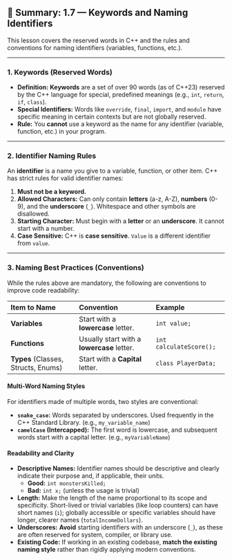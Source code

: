 ## 📄 Summary: 1.7 — Keywords and Naming Identifiers

This lesson covers the reserved words in C++ and the rules and conventions for naming identifiers (variables, functions, etc.).

---

### 1. Keywords (Reserved Words)

* **Definition:** **Keywords** are a set of over 90 words (as of C++23) reserved by the C++ language for special, predefined meanings (e.g., `int`, `return`, `if`, `class`).
* **Special Identifiers:** Words like `override`, `final`, `import`, and `module` have specific meaning in certain contexts but are not globally reserved.
* **Rule:** You **cannot** use a keyword as the name for any identifier (variable, function, etc.) in your program.

---

### 2. Identifier Naming Rules

An **identifier** is a name you give to a variable, function, or other item. C++ has strict rules for valid identifier names:

1.  **Must not be a keyword.**
2.  **Allowed Characters:** Can only contain **letters** (a-z, A-Z), **numbers** (0-9), and the **underscore** (`_`). Whitespace and other symbols are disallowed.
3.  **Starting Character:** Must begin with a **letter** or an **underscore**. It cannot start with a number.
4.  **Case Sensitive:** C++ is **case sensitive**. `Value` is a different identifier from `value`.

---

### 3. Naming Best Practices (Conventions)

While the rules above are mandatory, the following are conventions to improve code readability:

| Item to Name | Convention | Example |
| :--- | :--- | :--- |
| **Variables** | Start with a **lowercase** letter. | `int value;` |
| **Functions** | Usually start with a **lowercase** letter. | `int calculateScore();` |
| **Types** (Classes, Structs, Enums) | Start with a **Capital** letter. | `class PlayerData;` |

#### Multi-Word Naming Styles

For identifiers made of multiple words, two styles are conventional:

* **`snake_case`:** Words separated by underscores. Used frequently in the C++ Standard Library. (e.g., `my_variable_name`)
* **`camelCase` (Intercapped):** The first word is lowercase, and subsequent words start with a capital letter. (e.g., `myVariableName`)

#### Readability and Clarity

* **Descriptive Names:** Identifier names should be descriptive and clearly indicate their purpose and, if applicable, their units.
    * **Good:** `int monstersKilled;`
    * **Bad:** `int x;` (unless the usage is trivial)
* **Length:** Make the length of the name proportional to its scope and specificity. Short-lived or trivial variables (like loop counters) can have short names (`i`); globally accessible or specific variables should have longer, clearer names (`totalIncomeDollars`).
* **Underscores:** **Avoid** starting identifiers with an underscore (`_`), as these are often reserved for system, compiler, or library use.
* **Existing Code:** If working in an existing codebase, **match the existing naming style** rather than rigidly applying modern conventions.